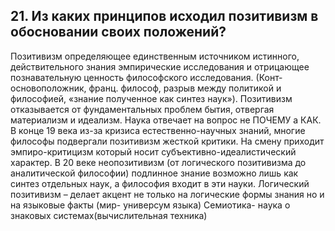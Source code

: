 ﻿## 21. Из каких принципов исходил позитивизм в обосновании своих положений? 

Позитивизм определяющее единственным источником истинного, 
действительного знания эмпирические исследования и отрицающее 
познавательную ценность философского исследования. (Конт-основоположник, 
франц. философ, разрыв между политикой и философией, «знание полученное как 
синтез наук»). Позитивизм отказывается от фундаментальных проблем бытия, 
отвергая материализм и идеализм. Наука отвечает на вопрос не ПОЧЕМУ а КАК. В 
конце 19 века из-за кризиса естественно-научных знаний, многие философы 
подвергали позитивизм жесткой критики. На смену приходит эмпиро-критицизм 
который носит субъективно-идеалистический характер. В 20 веке неопозитивизм 
(от логического позитивизма до аналитической философии) подлинное знание 
возможно лишь как синтез отдельных наук, а философия входит в эти науки. 
Логический позитивизм – делает акцент не только на логические формы знания 
но и на языковые факты (мир- универсум языка) Семиотика- наука о знаковых 
системах(вычислительная техника)
